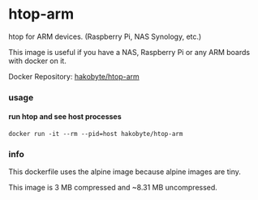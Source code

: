 # htop-arm

htop for ARM devices. (Raspberry Pi, NAS Synology, etc.)

This image is useful if you have a NAS, Raspberry Pi or any ARM boards with docker on it.

Docker Repository: [hakobyte/htop-arm](https://hub.docker.com/r/hakobyte/htop-arm/)

### usage

#### run htop and see host processes

`docker run -it --rm --pid=host hakobyte/htop-arm`

### info

This dockerfile uses the alpine image because alpine images are tiny.

This image is 3 MB compressed and ~8.31 MB uncompressed.
